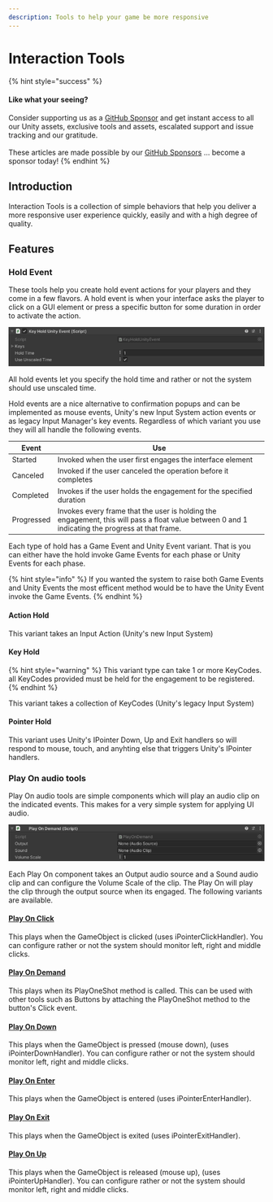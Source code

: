 ```yaml
---
description: Tools to help your game be more responsive
---
```


# Interaction Tools

{% hint style="success" %}
#### Like what your seeing?

Consider supporting us as a [GitHub Sponsor](../../../../company/concepts/become-a-sponsor.md) and get instant access to all our Unity assets, exclusive tools and assets, escalated support and issue tracking and our gratitude.\
\
These articles are made possible by our [GitHub Sponsors](https://github.com/sponsors/heathen-engineering) ... become a sponsor today!
{% endhint %}

## Introduction

Interaction Tools is a collection of simple behaviors that help you deliver a more responsive user experience quickly, easily and with a high degree of quality.

## Features

### Hold Event

These tools help you create hold event actions for your players and they come in a few flavors. A hold event is when your interface asks the player to click on a GUI element or press a specific button for some duration in order to activate the action.

![](<../../../../.gitbook/assets/image (113).png>)

All hold events let you specify the hold time and rather or not the system should use unscaled time.

Hold events are a nice alternative to confirmation popups and can be implemented as mouse events, Unity's new Input System action events or as legacy Input Manager's key events. Regardless of which variant you use they will all handle the following events.

| Event      | Use                                                                                                                                              |
| ---------- | ------------------------------------------------------------------------------------------------------------------------------------------------ |
| Started    | Invoked when the user first engages the interface element                                                                                        |
| Canceled   | Invoked if the user canceled the operation before it completes                                                                                   |
| Completed  | Invokes if the user holds the engagement for the specified duration                                                                              |
| Progressed | Invokes every frame that the user is holding the engagement, this will pass a float value between 0 and 1 indicating the progress at that frame. |

Each type of hold has a Game Event and Unity Event variant. That is you can either have the hold invoke Game Events for each phase or Unity Events for each phase.

{% hint style="info" %}
If you wanted the system to raise both Game Events and Unity Events the most efficent method would be to have the Unity Event invoke the Game Events.
{% endhint %}

#### Action Hold

This variant takes an Input Action (Unity's new Input System)&#x20;

#### Key Hold

{% hint style="warning" %}
This variant type can take 1 or more KeyCodes. all KeyCodes provided must be held for the engagement to be registered.
{% endhint %}

This variant takes a collection of KeyCodes (Unity's legacy Input System)

#### Pointer Hold

This variant uses Unity's IPointer Down, Up and Exit handlers so will respond to mouse, touch, and anyhting else that triggers Unity's IPointer handlers.

### Play On audio tools

Play On audio tools are simple components which will play an audio clip on the indicated events. This makes for a very simple system for applying UI audio.

![](<../../../../.gitbook/assets/image (114).png>)

Each Play On component takes an Output audio source and a Sound audio clip and can configure the Volume Scale of the clip. The Play On will play the clip through the output source when its engaged. The following variants are available.

#### [Play On Click](../../components/play-on-click.md)

This plays when the GameObject is clicked (uses iPointerClickHandler). You can configure rather or not the system should monitor left, right and middle clicks.

#### [Play On Demand](../../components/play-on-demand.md)

This plays when its PlayOneShot method is called. This can be used with other tools such as Buttons by attaching the PlayOneShot method to the button's Click event.

#### [Play On Down](../../components/play-on-down.md#fields-and-attributes)

This plays when the GameObject is pressed (mouse down), (uses iPointerDownHandler). You can configure rather or not the system should monitor left, right and middle clicks.

#### [Play On Enter](../../components/play-on-enter.md)

This plays when the GameObject is entered (uses iPointerEnterHandler).

#### [Play On Exit](../../components/play-on-exit.md)

This plays when the GameObject is exited (uses iPointerExitHandler).

#### [Play On Up](../../components/play-on-up.md)

This plays when the GameObject is released (mouse up), (uses iPointerUpHandler). You can configure rather or not the system should monitor left, right and middle clicks.

